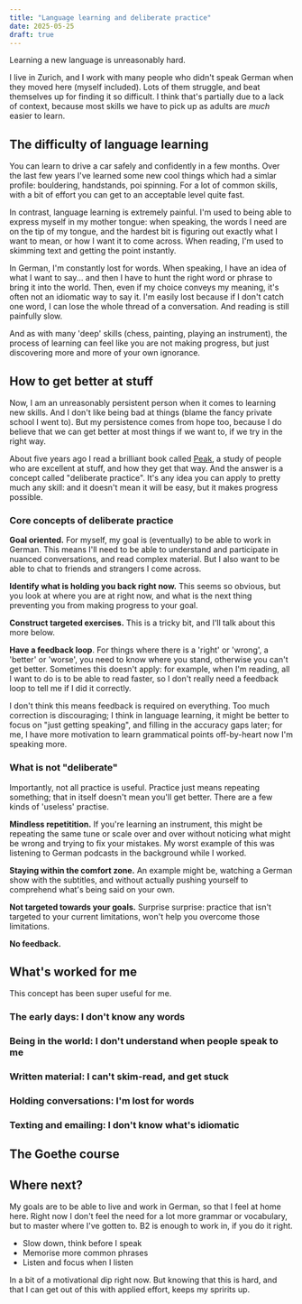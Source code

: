 ```yaml
---
title: "Language learning and deliberate practice"
date: 2025-05-25
draft: true
---
```


Learning a new language is unreasonably hard.

I live in Zurich, and I work with many people who didn't speak German when they moved here (myself included). Lots of them struggle, and beat themselves up for finding it so difficult. I think that's partially due to a lack of context, because most skills we have to pick up as adults are _much_ easier to learn.

## The difficulty of language learning

You can learn to drive a car safely and confidently in a few months. Over the last few years I've learned some new cool things which had a simlar profile: bouldering, handstands, poi spinning. For a lot of common skills, with a bit of effort you can get to an acceptable level quite fast.

In contrast, language learning is extremely painful. I'm used to being able to express myself in my mother tongue: when speaking, the words I need are on the tip of my tongue, and the hardest bit is figuring out exactly what I want to mean, or how I want it to come across. When reading, I'm used to skimming text and getting the point instantly.

In German, I'm constantly lost for words. When speaking, I have an idea of what I want to say... and then I have to hunt the right word or phrase to bring it into the world. Then, even if my choice conveys my meaning, it's often not an idiomatic way to say it. I'm easily lost because if I don't catch one word, I can lose the whole thread of a conversation. And reading is still painfully slow.

And as with many 'deep' skills (chess, painting, playing an instrument), the process of learning can feel like you are not making progress, but just discovering more and more of your own ignorance.

## How to get better at stuff

Now, I am an unreasonably persistent person when it comes to learning new skills. And I don't like being bad at things (blame the fancy private school I went to). But my persistence comes from hope too, because I do believe that we can get better at most things if we want to, if we try in the right way.

About five years ago I read a brilliant book called [Peak](https://www.samuelthomasdavies.com/book-summaries/psychology/peak/), a study of people who are excellent at stuff, and how they get that way. And the answer is a concept called "deliberate practice". It's any idea you can apply to pretty much any skill: and it doesn't mean it will be easy, but it makes progress possible.

### Core concepts of deliberate practice

**Goal oriented.** For myself, my goal is (eventually) to be able to work in German. This means I'll need to be able to understand and participate in nuanced conversations, and read complex material. But I also want to be able to chat to friends and strangers I come across.

**Identify what is holding you back right now.** This seems so obvious, but you look at where you are at right now, and what is the next thing preventing you from making progress to your goal.

**Construct targeted exercises.** This is a tricky bit, and I'll talk about this more below.

**Have a feedback loop**. For things where there is a 'right' or 'wrong', a 'better' or 'worse', you need to know where you stand, otherwise you can't get better. Sometimes this doesn't apply: for example, when I'm reading, all I want to do is to be able to read faster, so I don't really need a feedback loop to tell me if I did it correctly.

I don't think this means feedback is required on everything. Too much correction is discouraging; I think in language learning, it might be better to focus on "just getting speaking", and filling in the accuracy gaps later; for me, I have more motivation to learn grammatical points off-by-heart now I'm speaking more.

### What is not "deliberate"

Importantly, not all practice is useful. Practice just means repeating something; that in itself doesn't mean you'll get better. There are a few kinds of 'useless' practise.

**Mindless repetitition.** If you're learning an instrument, this might be repeating the same tune or scale over and over without noticing what might be wrong and trying to fix your mistakes. My worst example of this was listening to German podcasts in the background while I worked.

**Staying within the comfort zone.** An example might be, watching a German show with the subtitles, and without actually pushing yourself to comprehend what's being said on your own.

**Not targeted towards your goals.** Surprise surprise: practice that isn't targeted to your current limitations, won't help you overcome those limitations.

**No feedback.**

## What's worked for me

This concept has been super useful for me.

### The early days: I don't know any words

### Being in the world: I don't understand when people speak to me

### Written material: I can't skim-read, and get stuck

### Holding conversations: I'm lost for words

### Texting and emailing: I don't know what's idiomatic

## The Goethe course

## Where next?

My goals are to be able to live and work in German, so that I feel at home here. Right now I don't feel the need for a lot more grammar or vocabulary, but to master where I've gotten to. B2 is enough to work in, if you do it right.

- Slow down, think before I speak
- Memorise more common phrases
- Listen and focus when I listen

In a bit of a motivational dip right now. But knowing that this is hard, and that I can get out of this with applied effort, keeps my spririts up.
